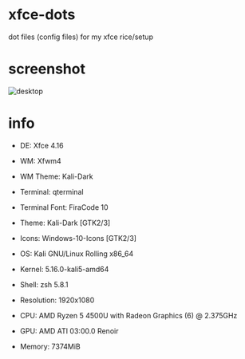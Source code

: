 # xfce-dots
dot files (config files) for my xfce rice/setup

# screenshot
![desktop](https://cdn.discordapp.com/attachments/956596331042975766/956596397531074580/image.png)

# info

* DE: Xfce 4.16
* WM: Xfwm4
* WM Theme: Kali-Dark 
* Terminal: qterminal 
* Terminal Font: FiraCode 10
* Theme: Kali-Dark [GTK2/3]
* Icons: Windows-10-Icons [GTK2/3]


* OS: Kali GNU/Linux Rolling x86_64 
* Kernel: 5.16.0-kali5-amd64
* Shell: zsh 5.8.1 
* Resolution: 1920x1080
* CPU: AMD Ryzen 5 4500U with Radeon Graphics (6) @ 2.375GHz
* GPU: AMD ATI 03:00.0 Renoir 
* Memory: 7374MiB 
